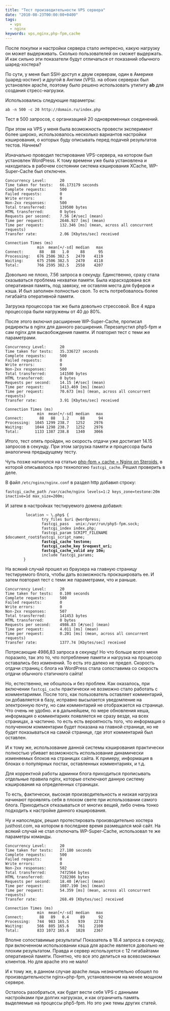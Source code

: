 ```yaml
---
title: "Тест производительности VPS сервера"
date: "2010-08-23T00:00:00+0400"
tags:
  - vps
  - nginx
keywords: vps,nginx,php-fpm,cache
---
```

После покупки и настройки сервера стало интересно, какую нагрузку он может выдерживать. Сколько пользователей он сможет выдержать. И как сильно эти показатели будут отличаться от показаний обычного шаред-хостера?

По сути, у меня был SSH-доступ к двум серверам, один в Америке (шаред-хостинг) и другой в Англии (VPS). на обоих серверах был установлен apache, поэтому было решено использовать утилиту <strong>ab</strong> для создания стресс-нагрузки.

Использовались следующие параметры:

    ab -n 500 -c 20 http://domain.ru/index.php

Тест в 500 запросов, с организацией 20 одновременных соединений.

При этом на VPS у меня была возможность провести эксперимент более широко, использовалось несколько вариантов настройки кэширования, о которых буду описывать перед подачей результатов тестов. Начнем?

Изначально проводил тестирование VPS-сервера, на котором был установлен WordPress. К тому времени уже была установлена и находилась в рабочем состоянии система кэширования XCache, WP-Super-Cache был отключен.

    Concurrency Level:      20
    Time taken for tests:   66.173179 seconds
    Complete requests:      500
    Failed requests:        0
    Write errors:           0
    Non-2xx responses:      500
    Total transferred:      139500 bytes
    HTML transferred:       0 bytes
    Requests per second:    7.56 [#/sec] (mean)
    Time per request:       2646.927 [ms] (mean)
    Time per request:       132.346 [ms] (mean, across all concurrent requests)
    Transfer rate:          2.06 [Kbytes/sec] received

    Connection Times (ms)
                  min  mean[+/-sd] median   max
    Connect:       88   88   1.0     88      95
    Processing:   676 2506 382.5   2470    4119
    Waiting:      675 2506 382.5   2470    4118
    Total:        766 2595 382.5   2558    4207

Довольно не плохо, 7.56 запроса в секунду. Единственно, сразу стала сказываться проблема нехватки памяти. Была израсходована вся оперативная память, под завязку, не оставляя места для буферов и кэша. И был заполнен полностью своп. То есть потребовалось более гигабайта оперативной памяти.

Загрузка процессора так же была довольно стрессовой. Все 4 ядра процессора были нагружены от 40 до 80%.

После этого включил расширение WP-Super-Cache, прописал редиректы в nginx для данного расширения. Перезапустил php5-fpm и сам nginx для высвобождения памяти. И повторил тест с теми же параметрами.

    Concurrency Level:      20
    Time taken for tests:   35.336727 seconds
    Complete requests:      500
    Failed requests:        0
    Write errors:           0
    Non-2xx responses:      500
    Total transferred:      141500 bytes
    HTML transferred:       0 bytes
    Requests per second:    14.15 [#/sec] (mean)
    Time per request:       1413.469 [ms] (mean)
    Time per request:       70.673 [ms] (mean, across all concurrent requests)
    Transfer rate:          3.91 [Kbytes/sec] received

    Connection Times (ms)
                  min  mean[+/-sd] median   max
    Connect:       88   88   1.2     88      94
    Processing:  1045 1299 238.7   1252    2976
    Waiting:     1044 1298 238.7   1252    2976
    Total:       1133 1387 238.8   1340    3066

Итого, тест опять пройден, но скорость отдачи уже достигает 14.15 запросов в секунду. При этом загрузка памяти и процессора была аналогична предыдущему тесту.

Чуть позже наткнулся на статью <a href="http://zenginx.com/2010/05/17/php-fpm-cache-nginx-on-steroids/" rel="nofollow">php-fpm + cache = Nginx on Steroids</a>, в которой описывалось про технологию `fastcgi_cache`. Решил проверить в деле.

В файл `/etc/nginx/nginx.conf` в раздел http добавил строку:

    fastcgi_cache_path /var/cache/nginx levels=1:2 keys_zone=testone:20m inactive=1d max_size=200m;

И затем в настройках тестируемого домена добавил:

<pre><code>         location ~ \.php$ &#123;
                try_files $uri @wordpress;
                fastcgi_pass   unix:/var/run/php5-fpm.sock;
                fastcgi_index index.php;
                fastcgi_param SCRIPT_FILENAME $document_root$fastcgi_script_name;
<strong>                fastcgi_cache testone;
                fastcgi_cache_key $request_uri;
                fastcgi_cache_valid any 10m;</strong>
                include fastcgi_params;
        }</code></pre>

На всякий случай прошел из браузера на главную страницу тестируемого блога, чтобы дать возможность прокэшировать ее. И затем повторил тест с теми же параметрами, что и раньше.

    Concurrency Level:      20
    Time taken for tests:   0.100 seconds
    Complete requests:      500
    Failed requests:        0
    Write errors:           0
    Non-2xx responses:      507
    Total transferred:      141453 bytes
    HTML transferred:       0 bytes
    Requests per second:    4986.83 [#/sec] (mean)
    Time per request:       4.011 [ms] (mean)
    Time per request:       0.201 [ms] (mean, across all concurrent requests)
    Transfer rate:          1377.74 [Kbytes/sec] received

Потрясающие 4986,83 запроса в секунду! Но что больше всего меня поразило, так это то, что потребление памяти и нагрузка на процессор оставались без изменений. То есть это далеко не предел. Скорость отдачи страниц с блога на WordPress стала сопоставима со скорость отдачи обычного статичного сайта!

Но, естественно, не обошлось и без проблем. Как оказалось, при включении `fastcgi_cache` практически не возможно стало работать с комментариями. После того, как пользователь оставляет комментарий, он добавляется в базу, исправно высылается уведомление на электронную почту, но сам комментарий не отображается на странице. Что очень не удобно. и в дальнейшем, по мере обновления кеша, информация о комментариях появляется не сразу везде, на всех страницах, а частично. то есть есть вероятность того, что информация о полученном комментарии будет показана на главной странице, но не будет показываться на самой странице, где этот комментарий был оставлен.

И к тому же, использование данной системы кэширования практически полностью убивает возможность использование динамически изменяемых блоков на страницах сайта. К примеру, информация в блоках о популярных постах, оставленных комментариях, и т.д.

Для корректной работы админки блога приходиться прописывать отдельные правила nginx, которые отключают данную систему кэширования на определенных страницах.

То есть, фактически, высокая производительность и низкая нагрузка начинают проявлять себя в плохом свете при использовании самого блога. Приходиться отказываться от многих вещей, либо очень тонко подходить к настройке данного кэширования.

Ну и напоследок, решил протестировать производительно хостера justhost.com, на котором в последнее время размещался мой сайт. На всякий случай не стал отключать WP-Super-Cache, использовал те же параметры команды.

    Concurrency Level:      20
    Time taken for tests:   27.180 seconds
    Complete requests:      500
    Failed requests:        0
    Write errors:           0
    Non-2xx responses:      502
    Total transferred:      7472564 bytes
    HTML transferred:       7282306 bytes
    Requests per second:    18.40 [#/sec] (mean)
    Time per request:       1087.190 [ms] (mean)
    Time per request:       54.359 [ms] (mean, across all concurrent requests)
    Transfer rate:          268.49 [Kbytes/sec] received

    Connection Times (ms)
                  min  mean[+/-sd] median   max
    Connect:       88   89   0.4     89      92
    Processing:   744  983 165.5    939    2278
    Waiting:      566  805 165.6    761    2100
    Total:        833 1072 165.6   1028    2367

Вполне сопоставимые результаты! Показатель в 18.4 запроса в секунду, при включенном использовании кэша для apache является довольно не плохим результатом. Правда и сервер используется с 12 гигабайтами оперативной памяти. Понятно, что все это делиться на всевозможных клиентов. Но для apache это не мало!

И к тому же, в данном случае apache лишь незначительно обошел по производительности nginx+php-fpm, установленном на менее мощном сервере.

Осталось разобраться, как будет вести себя VPS с данными настройками при долгих нагрузках, и как ограничить память выделяемые на процессы php5-fpm. Но это уже темы других статей.

